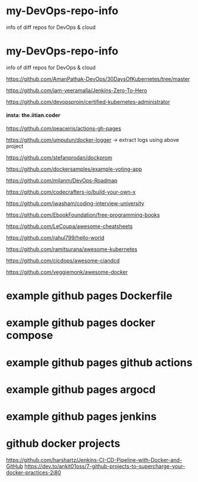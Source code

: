 # my-DevOps-repo-info
info of diff repos for DevOps &amp; cloud
# my-DevOps-repo-info
info of diff repos for DevOps &amp; cloud



https://github.com/AmanPathak-DevOps/30DaysOfKubernetes/tree/master

https://github.com/iam-veeramalla/Jenkins-Zero-To-Hero

https://github.com/devopsproin/certified-kubernetes-administrator


####   insta: the.iitian.coder

https://github.com/peaceiris/actions-gh-pages

https://github.com/umputun/docker-logger -> extract logs using above project

https://github.com/stefanprodan/dockprom

https://github.com/dockersamples/example-voting-app

https://github.com/milanm/DevOps-Roadmap

https://github.com/codecrafters-io/build-your-own-x

https://github.com/jwasham/coding-interview-university

https://github.com/EbookFoundation/free-programming-books

https://github.com/LeCoupa/awesome-cheatsheets

https://github.com/rahul799/hello-world

https://github.com/ramitsurana/awesome-kubernetes

https://github.com/cicdops/awesome-ciandcd

https://github.com/veggiemonk/awesome-docker


# example github pages  Dockerfile
# example github pages  docker compose
# example github pages  github actions
# example github pages  argocd
# example github pages jenkins


# github docker projects
https://github.com/harshartz/Jenkins-CI-CD-Pipeline-with-Docker-and-GitHub
https://dev.to/ankit01oss/7-github-projects-to-supercharge-your-docker-practices-2i80
